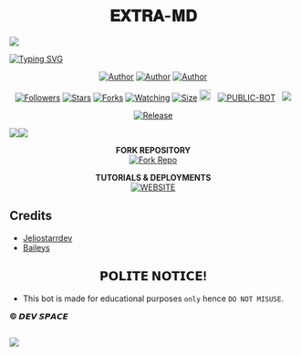 <h1 align="center"> 𝐄𝐗𝐓𝐑𝐀-𝐌𝐃 </h1>

<img align="center" height="auto"
src="https://files.catbox.moe/kk05xb.jpeg">

[![Typing SVG](https://readme-typing-svg.herokuapp.com?font=Rockstar-ExtraBold&color=506EF8&lines=WELCOME+TO+DEV+MAX+MD+MADE+BY;JELIO+STARR+DEV;THANKS+FOR+VISITING+MY+REPO)](https://git.io/typing-svg)
<br>

   </p>
<p align="center">
<a href="https://github.com/Jeliostarr"><img title="Author" src="https://img.shields.io/badge/DEV-blue?style=for-the-badge&logo=Github"></a> <a href="https://youtube.com/@dev_hosting"><img title="Author" src="https://img.shields.io/badge/YT CHANNEL-darkred?style=for-the-badge&logo=youtube"></a> <a href="https://wa.me/256707934960"><img title="Author" src="https://img.shields.io/badge/Contact Me-darkgreen?style=for-the-badge&logo=whatsapp"></a>
<p/> 

 <p align="center">
<a href="https://github.com/Jeliostarr/followers"><img title="Followers" src="https://img.shields.io/github/followers/Jeliostarr?color=purple&style=flat-square"></a>
<a href="https://github.com/Jeliostarr/DEV_MAX-MD/stargazers/"><img title="Stars" src="https://img.shields.io/github/stars/Jeliostarr/DEV_MAX-MD?color=blue&style=flat-square"></a>
<a href="https://github.com/Jeliostarr/DEV_MAX-MD/network/members"><img title="Forks" src="https://img.shields.io/github/forks/Jeliostarr/DEV_MAX-MD?color=blue&style=flat-square"></a>
<a href="https://github.com/Jeliostarr/EXTRA-MD/watchers"><img title="Watching" src="https://img.shields.io/github/watchers/Jeliostarr/DEV_MAX-MD?label=Watchers&color=blue&style=flat-square"></a>
<a href="https://github.com/Jeliostarr/EXTRA-MD/"><img title="Size" src="https://img.shields.io/github/repo-size/Jeliostarr/EXTRA-MD?style=flat-square&color=green"></a>
<a href="https://github.com/Jeliostarr/EXTRA-MD/graphs/commit-activity"><img height="20" src="https://img.shields.io/badge/Maintained%3F-yes-green.svg"></a>&nbsp;&nbsp;</a>
<a href="https://github.com/Jeliostarr/EXTRA-MD"Dev"><img title="PUBLIC-BOT" src="https://img.shields.io/static/v1?label=Language&message=English&style=flat-square&color=darkpink"></a> &nbsp;
  <img src="https://komarev.com/ghpvc/?username=Jeliostarr&label=VIEWS&style=flat-square&color=blue" />
</a>
<p align="center">
  <a href="https://github.com/Jeliostarr/DEV_MAX-MD"><img title="Release" src="https://img.shields.io/badge/Release-beta%20v1.0.5-darkcyan.svg?style=for-the-badge&logo=appveyor" /></a>

<p align='center'>
    </p>
<a><img src='https://i.imgur.com/LyHic3i.gif'/></a><a><img src='https://i.imgur.com/LyHic3i.gif'/></a>

<p align="center">
    <strong>FORK REPOSITORY</strong>
  <br>
    <a href="https://github.com/Jeliostarr/DEV_MAX-MD/fork" target="_blank">
        <img alt="Fork Repo" src="https://img.shields.io/badge/Fork%20Repo-100000?style=for-the-badge&logo=scan&logoColor=white&labelColor=darkblue&color=darkblue"/>
    </a>
</p>

<p align="center">
    <strong>TUTORIALS & DEPLOYMENTS</strong>
    <br>
    <a href="https://devmaxmd.netlify.app" target="_blank">
        <img alt="WEBSITE" src="https://img.shields.io/badge/Get%20Started-100000?style=for-the-badge&logo=scan&logoColor=white&labelColor=darkred&color=darkred"/>
    </a>
</p>

</details>

## Credits

- [Jeliostarrdev](https://github.com/Jeliostarr)
- [Baileys](https://github.com/WhiskeySockets)

<h2 align="center">  𝗣𝗢𝗟𝗜𝗧𝗘 𝗡𝗢𝗧𝗜𝗖𝗘!
</h2>

- This bot is made for educational purposes `only` hence `DO NOT MISUSE`.

**© 𝘿𝙀𝙑 𝙎𝙋𝘼𝘾𝙀**
##

<a><img src='https://i.imgur.com/LyHic3i.gif'/>
